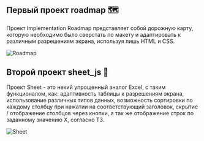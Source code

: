 ## Первый проект roadmap 🗺️
Проект Implementation Roadmap представляет собой дорожную карту, которую необходимо было сверстать по макету и адаптировать к различным разрешениям экрана, используя лишь HTML и CSS.

![Roadmap](https://github.com/user-attachments/assets/8dd56ce9-6e55-4d51-8707-46ff055db277)
## Второй проект sheet_js 📄
Проект Sheet - это некий упрощенный аналог Excel, с таким функционалом, как: адаптивность таблицы к разрешениям экрана, использование различных типов данных, возможность сортировки по каждому столбцу при нажатии на соответствующий заголовок, скрытие / отображение столбцов через кнопки, а так же отображение строк по заданному значению X, согласно ТЗ.

![Sheet](https://github.com/user-attachments/assets/70b2f533-ad30-436d-a460-31319ae46a67)
